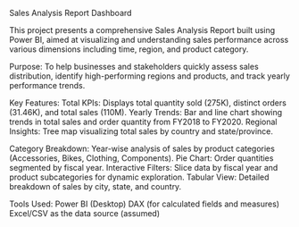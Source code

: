 Sales Analysis Report Dashboard

This project presents a comprehensive Sales Analysis Report built using Power BI, aimed at visualizing and understanding sales performance across various dimensions including time, region, and product category.

Purpose:
To help businesses and stakeholders quickly assess sales distribution, identify high-performing regions and products, and track yearly performance trends.

Key Features:
Total KPIs: Displays total quantity sold (275K), distinct orders (31.46K), and total sales (110M).
Yearly Trends: Bar and line chart showing trends in total sales and order quantity from FY2018 to FY2020.
Regional Insights: Tree map visualizing total sales by country and state/province.

Category Breakdown: Year-wise analysis of sales by product categories (Accessories, Bikes, Clothing, Components).
Pie Chart: Order quantities segmented by fiscal year.
Interactive Filters: Slice data by fiscal year and product subcategories for dynamic exploration.
Tabular View: Detailed breakdown of sales by city, state, and country.

Tools Used:
Power BI (Desktop)
DAX (for calculated fields and measures)
Excel/CSV as the data source (assumed)



